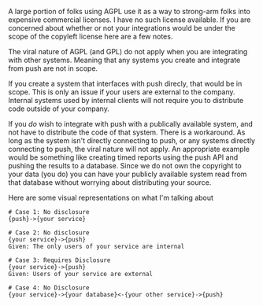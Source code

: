 A large portion of folks using AGPL use it as a way to strong-arm folks into expensive commercial licenses. I have no such license available.
If you are concerned about whether or not your integrations would be under the scope of the copyleft license here are a few notes.

The viral nature of AGPL (and GPL) do not apply when you are integrating with other systems. Meaning that any systems you create and integrate
from push are not in scope.

If you create a system that interfaces with push direcly, that would be in scope. This is only an issue if your users are external to the company.
Internal systems used by internal clients will not require you to distribute code outside of your company.

If you *do* wish to integrate with push with a publically available system, and not have to distribute the code of that system. There is a workaround.
As long as the system isn't directly connecting to push, or any systems directly connecting to push, the viral nature will not apply. An appropriate
example would be something like creating timed reports using the push API and pushing the results to a database. Since we do not own the copyright
to your data (you do) you can have your publicly available system read from that database without worrying about distributing your source.

Here are some visual representations on what I'm talking about

```
# Case 1: No disclosure
{push}->{your service}

# Case 2: No disclosure
{your service}->{push}
Given: The only users of your service are internal

# Case 3: Requires Disclosure
{your service}->{push}
Given: Users of your service are external

# Case 4: No Disclosure
{your service}->{your database}<-{your other service}->{push}
```
